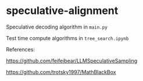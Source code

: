 # speculative-alignment

Speculative decoding algorithm in ```main.py```

Test time compute algorithms in ```tree_search.ipynb```

References:

https://github.com/feifeibear/LLMSpeculativeSampling

https://github.com/trotsky1997/MathBlackBox
